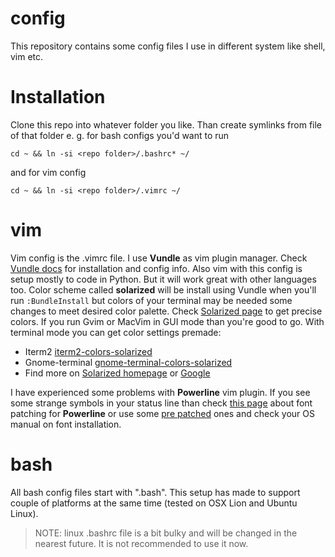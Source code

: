 config
======

This repository contains some config files I use in different system like
shell, vim etc.

# Installation
Clone this repo into whatever folder you like.  Than create symlinks from file
of that folder e. g. for bash configs you'd want to run
```
cd ~ && ln -si <repo folder>/.bashrc* ~/
```
and for vim config
```
cd ~ && ln -si <repo folder>/.vimrc ~/
```

# vim
Vim config is the .vimrc file.  I use __Vundle__ as vim plugin manager. Check
[Vundle docs][1] for installation and config info.
Also vim with this config is setup mostly to code in Python. But it will work
great with other languages too.
Color scheme called __solarized__ will be install using Vundle when you'll run
`:BundleInstall` but colors of your terminal may be needed some changes to meet
desired color palette. Check [Solarized page][2] to get precise colors.
If you run Gvim or MacVim in GUI mode than you're good to go. With terminal
mode you can get color settings premade:
* Iterm2 [iterm2-colors-solarized][3]
* Gnome-terminal [gnome-terminal-colors-solarized][4]
* Find more on [Solarized homepage][2] or [Google][5]

I have experienced some problems with __Powerline__ vim plugin. If you see some
strange symbols in your status line than check [this page][6] about font
patching for __Powerline__ or use some [pre patched][7] ones and check your OS
manual on font installation.


# bash
All bash config files start with ".bash". This setup has made to support
couple of platforms at the same time (tested on OSX Lion and Ubuntu Linux).
> NOTE: linux .bashrc file is a bit bulky and will be changed in the nearest
future. It is not recommended to use it now.

[1]: https://github.com/gmarik/vundle
[2]: http://ethanschoonover.com/solarized
[3]: https://github.com/altercation/solarized/tree/master/iterm2-colors-solarized
[4]: https://github.com/sigurdga/gnome-terminal-colors-solarized
[5]: http://bit.ly/16kv1lI
[6]: https://powerline.readthedocs.org/en/latest/fontpatching.html
[7]: https://github.com/Lokaltog/powerline-fonts
